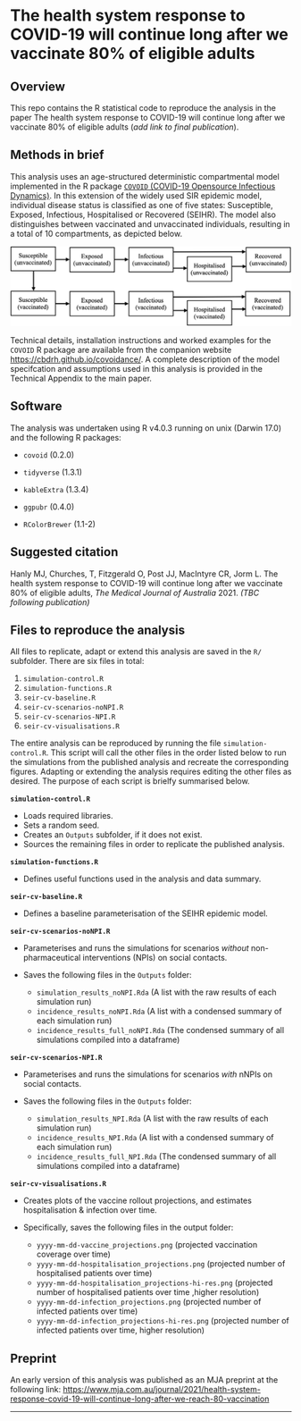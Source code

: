 # The health system response to COVID-19 will continue long after we vaccinate 80% of eligible adults

## Overview 
This repo contains the R statistical code to reproduce the analysis in the paper The health system response to COVID-19 will continue long after we vaccinate 80% of eligible adults (_add link to final publication_).

## Methods in brief

This analysis uses an age-structured deterministic compartmental model implemented in the R package [`COVOID` (COVID-19 Opensource Infectious Dynamics)](https://cbdrh.github.io/covoidance/). In this extension of the widely used SIR epidemic model, individual disease status is classified as one of five states: Susceptible, Exposed, Infectious, Hospitalised or Recovered (SEIHR). The model also distinguishes between vaccinated and unvaccinated individuals, resulting in a total of 10 compartments, as depicted below. 

![](https://raw.githubusercontent.com/CBDRH/vaccineBorders/93d959072a5c20b0ecde7727ba8922902c25242d/Images/seihr-model.png "Well head")

Technical details, installation instructions and worked examples for the `COVOID` R package are available from the companion website https://cbdrh.github.io/covoidance/. A complete description of the model specifcation and assumptions used in this analysis is provided in the Technical Appendix to the main paper. 

## Software 

The analysis was undertaken using R v4.0.3 running on unix (Darwin 17.0) and the following R packages:  

* `covoid` (0.2.0) 

* `tidyverse` (1.3.1)

* `kableExtra` (1.3.4) 

* `ggpubr` (0.4.0)

* `RColorBrewer` (1.1-2)

## Suggested citation 
Hanly MJ, Churches, T, Fitzgerald O, Post JJ, MacIntyre CR, Jorm L. The health system response to COVID-19 will continue long after we vaccinate 80% of eligible adults, _The Medical Journal of Australia_ 2021. _(TBC following publication)_ 

## Files to reproduce the analysis

All files to replicate, adapt or extend this analysis are saved in the `R/` subfolder. There are six files in total:  

1. `simulation-control.R`
1. `simulation-functions.R`
1. `seir-cv-baseline.R`
1. `seir-cv-scenarios-noNPI.R`
1. `seir-cv-scenarios-NPI.R`
1. `seir-cv-visualisations.R`

The entire analysis can be reproduced by running the file `simulation-control.R`. This script will call the other files in the order listed below to run the simulations from the published analysis and recreate the corresponding figures. Adapting or extending the analysis requires editing the other files as desired. The purpose of each script is brielfy summarised below. 

**`simulation-control.R`** 

* Loads required libraries. 
* Sets a random seed. 
* Creates an `Outputs` subfolder, if it does not exist. 
* Sources the remaining files in order to replicate the published analysis.

**`simulation-functions.R`** 

* Defines useful functions used in the analysis and data summary.
 
**`seir-cv-baseline.R`** 

* Defines a baseline parameterisation of the SEIHR epidemic model. 

**`seir-cv-scenarios-noNPI.R`** 

* Parameterises and runs the simulations for scenarios _without_ non-pharmaceutical interventions (NPIs) on social contacts.

* Saves the following files in the `Outputs` folder: 

    * `simulation_results_noNPI.Rda` (A list with the raw results of each simulation run)
    * `incidence_results_noNPI.Rda` (A list with a condensed summary of each simulation run)
    * `incidence_results_full_noNPI.Rda` (The condensed summary of all simulations compiled into a dataframe)

**`seir-cv-scenarios-NPI.R`** 

* Parameterises and runs the simulations for scenarios _with_ nNPIs on social contacts. 

* Saves the following files in the `Outputs` folder: 

    * `simulation_results_NPI.Rda` (A list with the raw results of each simulation run)
    * `incidence_results_NPI.Rda` (A list with a condensed summary of each simulation run)
    * `incidence_results_full_NPI.Rda` (The condensed summary of all simulations compiled into a dataframe)

**`seir-cv-visualisations.R`**  

* Creates plots of the vaccine rollout projections, and estimates hospitalisation & infection over time.

* Specifically, saves the following files in the output folder: 
    * `yyyy-mm-dd-vaccine_projections.png` (projected vaccination coverage over time)
    * `yyyy-mm-dd-hospitalisation_projections.png` (projected number of hospitalised patients over time)
    * `yyyy-mm-dd-hospitalisation_projections-hi-res.png`  (projected number of hospitalised patients over time ,higher resolution)
    * `yyyy-mm-dd-infection_projections.png` (projected number of infected patients over time)
    * `yyyy-mm-dd-infection_projections-hi-res.png` (projected number of infected patients over time, higher resolution)

## Preprint
An early version of this analysis was published as an MJA preprint at the following link: https://www.mja.com.au/journal/2021/health-system-response-covid-19-will-continue-long-after-we-reach-80-vaccination

***


